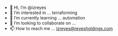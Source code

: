 - 👋 Hi, I’m @izreyes
- 👀 I’m interested in ... terraforming
- 🌱 I’m currently learning ... automation
- 💞️ I’m looking to collaborate on ...
- 📫 How to reach me ... izreyes@reyesholdings.com

<!---
izreyes/izreyes is a ✨ special ✨ repository because its `README.md` (this file) appears on your GitHub profile.
You can click the Preview link to take a look at your changes.
--->
